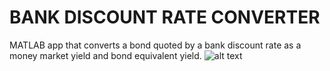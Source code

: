 # BANK DISCOUNT RATE CONVERTER
MATLAB app that converts a bond quoted by a bank discount rate as a money market yield and bond equivalent yield. 
![alt text](https://i.imgur.com/PTw7ekp.png)

